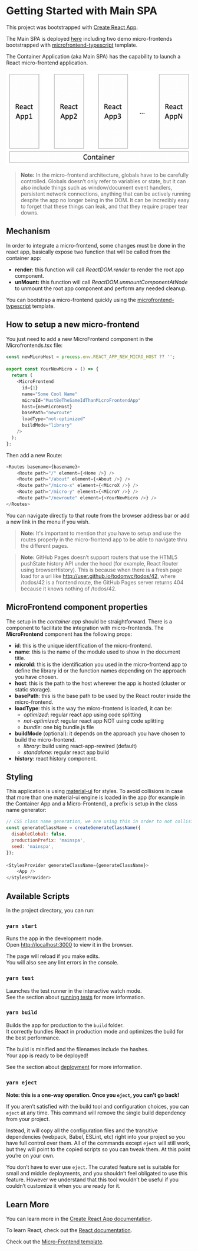 # Getting Started with Main SPA

This project was bootstrapped with [Create React App](https://github.com/facebook/create-react-app).

The Main SPA is deployed [here](https://gabrielcerutti.github.io/main-spa) including two demo micro-frontends bootstrapped with [microfrontend-typescript](https://www.npmjs.com/package/cra-template-microfrontend-typescript) template.

The Container Application (aka Main SPA) has the capability to launch a React micro-frontend application.

![image.png](/diagram_1.png)

> **Note:** In the micro-frontend architecture, globals have to be carefully controlled. Globals doesn’t only refer to variables or state, but it can also include things such as window/document event handlers, persistent network connections, anything that can be actively running despite the app no longer being in the DOM. It can be incredibly easy to forget that these things can leak, and that they require proper tear downs.

## Mechanism 

In order to integrate a micro-frontend, some changes must be done in the react app, basically expose two function that will be called from the container app:
- **render:** this function will call _ReactDOM.render_ to render the root app component.
- **unMount:** this function will call _ReactDOM.unmountComponentAtNode_ to unmount the root app component and perform any needed cleanup.

You can bootstrap a micro-frontend quickly using the [microfrontend-typescript](https://www.npmjs.com/package/cra-template-microfrontend-typescript) template.

## How to setup a new micro-frontend

You just need to add a new MicroFrontend component in the Microfrontends.tsx file:

```javascript
const newMicroHost = process.env.REACT_APP_NEW_MICRO_HOST ?? '';

export const YourNewMicro = () => {
  return (
    <MicroFrontend
      id={1}
      name="Some Cool Name"
      microId="MustBeTheSameIdThanMicroFrontendApp"
      host={newMicroHost}
      basePath="newroute"
      loadType="not-optimized"
      buildMode="library"
    />
  );
};
```

Then add a new Route:

```javascript
<Routes basename={basename}>
    <Route path="/" element={<Home />} />
    <Route path="/about" element={<About />} />
    <Route path="/micro-x" element={<MicroX />} />
    <Route path="/micro-y" element={<MicroY />} />
    <Route path="/newroute" element={<YourNewMicro />} />
</Routes>
```
You can navigate directly to that route from the browser address bar or add a new link in the menu if you wish.

> **Note:** It's important to mention that you have to setup and use the routes properly in the micro-frontend app to be able to navigate thru the different pages.

> **Note:** GitHub Pages doesn’t support routers that use the HTML5 pushState history API under the hood (for example, React Router using browserHistory). This is because when there is a fresh page load for a url like http://user.github.io/todomvc/todos/42, where /todos/42 is a frontend route, the GitHub Pages server returns 404 because it knows nothing of /todos/42.

## MicroFrontend component properties

The setup in the _container app_ should be straightforward. There is a component to facilitate the integration with micro-frontends.
The **MicroFrontend** component has the following props:
- **id**: this is the unique identification of the micro-frontend.
- **name**: this is the name of the module used to show in the document title.
- **microId**: this is the identification you used in the micro-frontend app to define the library id or the function names depending on the approach you have chosen.
- **host**: this is the path to the host wherever the app is hosted (cluster or static storage).
- **basePath**: this is the base path to be used by the React router inside the micro-frontend.
- **loadType**: this is the way the micro-frontend is loaded, it can be:
  - _optimized_: regular react app using code splitting 
  - _not-optimized_: regular react app NOT using code splitting 
  - _bundle_: one big bundle.js file
- **buildMode** (optional): it depends on the approach you have chosen to build the micro-frontend.
  - _library_: build using react-app-rewired (default)
  - _standalone_: regular react app build
- **history**: react history component.

## Styling

This application is using [material-ui](https://material-ui.com/styles/basics/) for styles. To avoid collisions in case that more than one material-ui engine is loaded in the app (for example in the Container App and a Micro-Frontend), a prefix is setup in the class name generator:

```javascript
// CSS class name generation, we are using this in order to not collision names with the micro-frontends
const generateClassName = createGenerateClassName({
  disableGlobal: false,
  productionPrefix: 'mainspa',
  seed: 'mainspa',
});

<StylesProvider generateClassName={generateClassName}>
    <App />
</StylesProvider>
```

## Available Scripts

In the project directory, you can run:

### `yarn start`

Runs the app in the development mode.\
Open [http://localhost:3000](http://localhost:3000) to view it in the browser.

The page will reload if you make edits.\
You will also see any lint errors in the console.

### `yarn test`

Launches the test runner in the interactive watch mode.\
See the section about [running tests](https://facebook.github.io/create-react-app/docs/running-tests) for more information.

### `yarn build`

Builds the app for production to the `build` folder.\
It correctly bundles React in production mode and optimizes the build for the best performance.

The build is minified and the filenames include the hashes.\
Your app is ready to be deployed!

See the section about [deployment](https://facebook.github.io/create-react-app/docs/deployment) for more information.

### `yarn eject`

**Note: this is a one-way operation. Once you `eject`, you can’t go back!**

If you aren’t satisfied with the build tool and configuration choices, you can `eject` at any time. This command will remove the single build dependency from your project.

Instead, it will copy all the configuration files and the transitive dependencies (webpack, Babel, ESLint, etc) right into your project so you have full control over them. All of the commands except `eject` will still work, but they will point to the copied scripts so you can tweak them. At this point you’re on your own.

You don’t have to ever use `eject`. The curated feature set is suitable for small and middle deployments, and you shouldn’t feel obligated to use this feature. However we understand that this tool wouldn’t be useful if you couldn’t customize it when you are ready for it.

## Learn More

You can learn more in the [Create React App documentation](https://facebook.github.io/create-react-app/docs/getting-started).

To learn React, check out the [React documentation](https://reactjs.org/).

Check out the [Micro-Frontend template](https://www.npmjs.com/package/cra-template-microfrontend-typescript).
